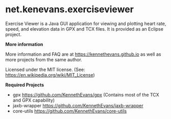 # net.kenevans.exerciseviewer

Exercise Viewer is a Java GUI application for viewing and plotting heart rate, speed, and elevation data in GPX and TCX files.  It is provided as an Eclipse project.

**More information**

More information and FAQ are at https://kennethevans.github.io as well as more projects from the same author.

Licensed under the MIT license. (See: https://en.wikipedia.org/wiki/MIT_License)

**Required Projects**

 * gpx
 https://github.com/KennethEvans/gpx (Contains most of the TCX and GPX capability)
 * jaxb-wrapper  https://github.com/KennethEvans/jaxb-wrapper
 * core-utils https://github.com/KennethEvans/core-utils

